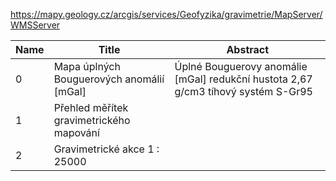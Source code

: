 https://mapy.geology.cz/arcgis/services/Geofyzika/gravimetrie/MapServer/WMSServer

|Name|Title|Abstract|
|--|--|--|
|0|Mapa úplných Bouguerových anomálií [mGal]|Úplné Bouguerovy anomálie [mGal] redukční hustota 2,67 g/cm3 tíhový systém S-Gr95|
|1|Přehled měřítek gravimetrického mapování||
|2|Gravimetrické akce 1 : 25000||
